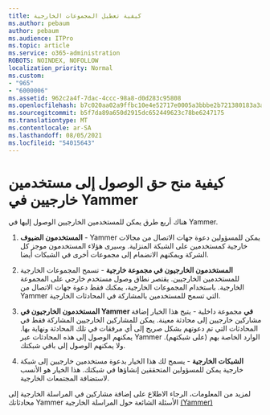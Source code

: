 ```yaml
---
title: كيفية تعطيل المجموعات الخارجية
ms.author: pebaum
author: pebaum
ms.audience: ITPro
ms.topic: article
ms.service: o365-administration
ROBOTS: NOINDEX, NOFOLLOW
localization_priority: Normal
ms.custom:
- "965"
- "6000006"
ms.assetid: 962c2a4f-7dac-4ccc-98a8-d0d283c95808
ms.openlocfilehash: b7c020aa02a9ffbc10e4e52717e0005a3bbbe2b721380183a3a0c90387b1dd4d
ms.sourcegitcommit: b5f7da89a650d2915dc652449623c78be6247175
ms.translationtype: MT
ms.contentlocale: ar-SA
ms.lasthandoff: 08/05/2021
ms.locfileid: "54015643"
---
```

# <a name="how-to-give-access-to-external-users-in-yammer"></a>كيفية منح حق الوصول إلى مستخدمين خارجيين في Yammer

هناك أربع طرق يمكن للمستخدمين الخارجيين الوصول إليها في Yammer.
  
1. **المستخدمون الضيوف** - Yammer يمكن للمسؤولين دعوة جهات الاتصال من مجالات خارجية كمستخدمين على الشبكة المنزلية. وسيرى هؤلاء المستخدمون موجز كل الشركة ويمكنهم الانضمام إلى مجموعات أخرى في الشبكات أيضا.

2. **المستخدمون الخارجيون في مجموعة خارجية** - تسمح المجموعات الخارجية للمستخدمين الخارجيين. يقتصر نطاق وصول مستخدم خارجي على المجموعة الخارجية. باستخدام المجموعات الخارجية، يمكنك فقط دعوة جهات الاتصال من Yammer التي تسمح للمستخدمين بالمشاركة في المحادثات الخارجية.

3. **المستخدمون الخارجيون في Yammer في** مجموعة داخلية - يتيح هذا الخيار إضافة مشاركين خارجيين إلى محادثة معينة. يمكن للمشاركين الخارجيين المشاركة فقط في المحادثات التي تم دعوتهم بشكل صريح إلى أي مرفقات في تلك المحادثة ونهاية بها. يمكنهم الوصول إلى هذه المحادثات عبر Yammer الوارد الخاصة بهم (على شبكتهم). ولا يمكنهم الوصول إلى باقي شبكتك.

4. **الشبكات الخارجية** - يسمح لك هذا الخيار بدعوة مستخدمين خارجيين إلى شبكة خارجية يمكن للمسؤولين المتحققين إنشاؤها في شبكتك. هذا الخيار هو الأنسب لاستضافة المجتمعات الخارجية.

لمزيد من المعلومات، [](https://docs.microsoft.com/yammer/work-with-external-users/add-external-participants) الرجاء الاطلاع على إضافة مشاركين في المراسلة الخارجية إلى محادثاتك Yammer الأسئلة الشائعة حول المراسلة الخارجية [(Yammer)](https://docs.microsoft.com/yammer/work-with-external-users/external-messaging-faq)
  